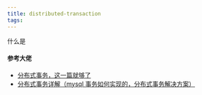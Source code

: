 ```yaml
---
title: distributed-transaction
tags:
---
```


什么是

<!-- more -->

#### 参考大佬
- [分布式事务，这一篇就够了](https://xiaomi-info.github.io/2020/01/02/distributed-transaction/)
- [分布式事务详解（mysql 事务如何实现的，分布式事务解决方案）](https://www.toutiao.com/i6823324693278229006/)

